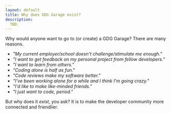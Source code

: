 ```yaml
---
layout: default
title: Why does GDG Garage exist?
description: 
  TBD.
---
```


Why would anyone want to go to (or create) a GDG Garage? There are many reasons.

* _"My current employer/school doesn't <span class="c1">challenge/stimulate</span> me enough."_
* _"I want to get <span class="c2">feedback</span> on my personal project from fellow developers."_
* _"I want to <span class="c3">learn</span> from others."_
* _"Coding alone is half as <span class="c4">fun</span>."_
* _"<span class="c1">Code reviews</span> make my software better."_
* _"I've been working alone for a while and I think I'm <span
  class="c2">going crazy</span>."_
* _"I'd like to make like-minded <span class="c3">friends</span>."_
* _"I just want to <span class="c4">code</span>, period."_

But why does it _exist_, you ask? It is to make the developer community
<span class="c1">more connected and friendlier</span>.
